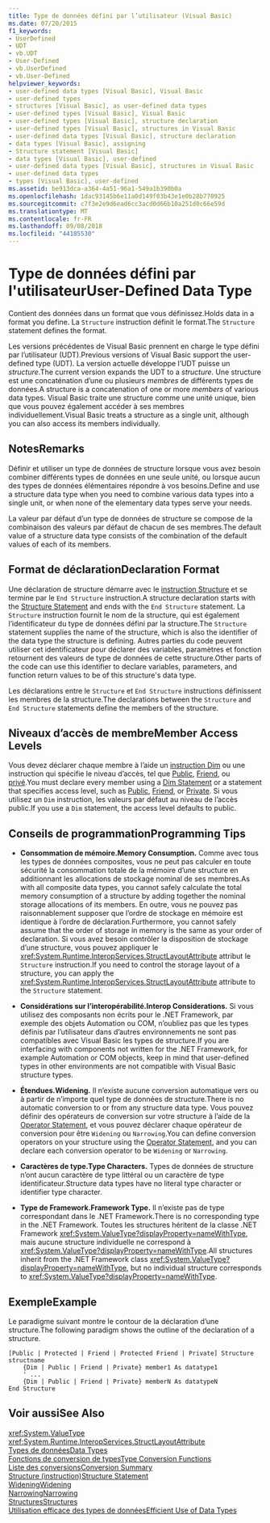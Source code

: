 ```yaml
---
title: Type de données défini par l’utilisateur (Visual Basic)
ms.date: 07/20/2015
f1_keywords:
- UserDefined
- UDT
- vb.UDT
- User-Defined
- vb.UserDefined
- vb.User-Defined
helpviewer_keywords:
- user-defined data types [Visual Basic], Visual Basic
- user-defined types
- structures [Visual Basic], as user-defined data types
- user-defined types [Visual Basic], Visual Basic
- user-defined types [Visual Basic], structure declaration
- user-defined types [Visual Basic], structures in Visual Basic
- user-defined data types [Visual Basic], structure declaration
- data types [Visual Basic], assigning
- Structure statement [Visual Basic]
- data types [Visual Basic], user-defined
- user-defined data types [Visual Basic], structures in Visual Basic
- user-defined data types
- types [Visual Basic], user-defined
ms.assetid: be913dca-a364-4a51-96a1-549a1b390b0a
ms.openlocfilehash: 1dac93145b6e11a0d149f03b43e1e0b28b770925
ms.sourcegitcommit: c7f3e2e9d6ead6cc3acd0d66b10a251d0c66e59d
ms.translationtype: MT
ms.contentlocale: fr-FR
ms.lasthandoff: 09/08/2018
ms.locfileid: "44185530"
---
```

# <a name="user-defined-data-type"></a><span data-ttu-id="81fae-102">Type de données défini par l'utilisateur</span><span class="sxs-lookup"><span data-stu-id="81fae-102">User-Defined Data Type</span></span>
<span data-ttu-id="81fae-103">Contient des données dans un format que vous définissez.</span><span class="sxs-lookup"><span data-stu-id="81fae-103">Holds data in a format you define.</span></span> <span data-ttu-id="81fae-104">La `Structure` instruction définit le format.</span><span class="sxs-lookup"><span data-stu-id="81fae-104">The `Structure` statement defines the format.</span></span>  
  
 <span data-ttu-id="81fae-105">Les versions précédentes de Visual Basic prennent en charge le type défini par l’utilisateur (UDT).</span><span class="sxs-lookup"><span data-stu-id="81fae-105">Previous versions of Visual Basic support the user-defined type (UDT).</span></span> <span data-ttu-id="81fae-106">La version actuelle développe l’UDT puisse un *structure*.</span><span class="sxs-lookup"><span data-stu-id="81fae-106">The current version expands the UDT to a *structure*.</span></span> <span data-ttu-id="81fae-107">Une structure est une concaténation d’une ou plusieurs *membres* de différents types de données.</span><span class="sxs-lookup"><span data-stu-id="81fae-107">A structure is a concatenation of one or more *members* of various data types.</span></span> <span data-ttu-id="81fae-108">Visual Basic traite une structure comme une unité unique, bien que vous pouvez également accéder à ses membres individuellement.</span><span class="sxs-lookup"><span data-stu-id="81fae-108">Visual Basic treats a structure as a single unit, although you can also access its members individually.</span></span>  
  
## <a name="remarks"></a><span data-ttu-id="81fae-109">Notes</span><span class="sxs-lookup"><span data-stu-id="81fae-109">Remarks</span></span>  
 <span data-ttu-id="81fae-110">Définir et utiliser un type de données de structure lorsque vous avez besoin combiner différents types de données en une seule unité, ou lorsque aucun des types de données élémentaires répondre à vos besoins.</span><span class="sxs-lookup"><span data-stu-id="81fae-110">Define and use a structure data type when you need to combine various data types into a single unit, or when none of the elementary data types serve your needs.</span></span>  
  
 <span data-ttu-id="81fae-111">La valeur par défaut d’un type de données de structure se compose de la combinaison des valeurs par défaut de chacun de ses membres.</span><span class="sxs-lookup"><span data-stu-id="81fae-111">The default value of a structure data type consists of the combination of the default values of each of its members.</span></span>  
  
## <a name="declaration-format"></a><span data-ttu-id="81fae-112">Format de déclaration</span><span class="sxs-lookup"><span data-stu-id="81fae-112">Declaration Format</span></span>  
 <span data-ttu-id="81fae-113">Une déclaration de structure démarre avec le [instruction Structure](../../../visual-basic/language-reference/statements/structure-statement.md) et se termine par le `End Structure` instruction.</span><span class="sxs-lookup"><span data-stu-id="81fae-113">A structure declaration starts with the [Structure Statement](../../../visual-basic/language-reference/statements/structure-statement.md) and ends with the `End Structure` statement.</span></span> <span data-ttu-id="81fae-114">La `Structure` instruction fournit le nom de la structure, qui est également l’identificateur du type de données défini par la structure.</span><span class="sxs-lookup"><span data-stu-id="81fae-114">The `Structure` statement supplies the name of the structure, which is also the identifier of the data type the structure is defining.</span></span> <span data-ttu-id="81fae-115">Autres parties du code peuvent utiliser cet identificateur pour déclarer des variables, paramètres et fonction retournent des valeurs de type de données de cette structure.</span><span class="sxs-lookup"><span data-stu-id="81fae-115">Other parts of the code can use this identifier to declare variables, parameters, and function return values to be of this structure's data type.</span></span>  
  
 <span data-ttu-id="81fae-116">Les déclarations entre le `Structure` et `End Structure` instructions définissent les membres de la structure.</span><span class="sxs-lookup"><span data-stu-id="81fae-116">The declarations between the `Structure` and `End Structure` statements define the members of the structure.</span></span>  
  
## <a name="member-access-levels"></a><span data-ttu-id="81fae-117">Niveaux d’accès de membre</span><span class="sxs-lookup"><span data-stu-id="81fae-117">Member Access Levels</span></span>  
 <span data-ttu-id="81fae-118">Vous devez déclarer chaque membre à l’aide un [instruction Dim](../../../visual-basic/language-reference/statements/dim-statement.md) ou une instruction qui spécifie le niveau d’accès, tel que [Public](../../../visual-basic/language-reference/modifiers/public.md), [Friend](../../../visual-basic/language-reference/modifiers/friend.md), ou [privé](../../../visual-basic/language-reference/modifiers/private.md).</span><span class="sxs-lookup"><span data-stu-id="81fae-118">You must declare every member using a [Dim Statement](../../../visual-basic/language-reference/statements/dim-statement.md) or a statement that specifies access level, such as [Public](../../../visual-basic/language-reference/modifiers/public.md), [Friend](../../../visual-basic/language-reference/modifiers/friend.md), or [Private](../../../visual-basic/language-reference/modifiers/private.md).</span></span> <span data-ttu-id="81fae-119">Si vous utilisez un `Dim` instruction, les valeurs par défaut au niveau de l’accès public.</span><span class="sxs-lookup"><span data-stu-id="81fae-119">If you use a `Dim` statement, the access level defaults to public.</span></span>  
  
## <a name="programming-tips"></a><span data-ttu-id="81fae-120">Conseils de programmation</span><span class="sxs-lookup"><span data-stu-id="81fae-120">Programming Tips</span></span>  
  
-   <span data-ttu-id="81fae-121">**Consommation de mémoire.**</span><span class="sxs-lookup"><span data-stu-id="81fae-121">**Memory Consumption.**</span></span> <span data-ttu-id="81fae-122">Comme avec tous les types de données composites, vous ne peut pas calculer en toute sécurité la consommation totale de la mémoire d’une structure en additionnant les allocations de stockage nominal de ses membres.</span><span class="sxs-lookup"><span data-stu-id="81fae-122">As with all composite data types, you cannot safely calculate the total memory consumption of a structure by adding together the nominal storage allocations of its members.</span></span> <span data-ttu-id="81fae-123">En outre, vous ne pouvez pas raisonnablement supposer que l’ordre de stockage en mémoire est identique à l’ordre de déclaration.</span><span class="sxs-lookup"><span data-stu-id="81fae-123">Furthermore, you cannot safely assume that the order of storage in memory is the same as your order of declaration.</span></span> <span data-ttu-id="81fae-124">Si vous avez besoin contrôler la disposition de stockage d’une structure, vous pouvez appliquer le <xref:System.Runtime.InteropServices.StructLayoutAttribute> attribut le `Structure` instruction.</span><span class="sxs-lookup"><span data-stu-id="81fae-124">If you need to control the storage layout of a structure, you can apply the <xref:System.Runtime.InteropServices.StructLayoutAttribute> attribute to the `Structure` statement.</span></span>  
  
-   <span data-ttu-id="81fae-125">**Considérations sur l’interopérabilité.**</span><span class="sxs-lookup"><span data-stu-id="81fae-125">**Interop Considerations.**</span></span> <span data-ttu-id="81fae-126">Si vous utilisez des composants non écrits pour le .NET Framework, par exemple des objets Automation ou COM, n’oubliez pas que les types définis par l’utilisateur dans d’autres environnements ne sont pas compatibles avec Visual Basic les types de structure.</span><span class="sxs-lookup"><span data-stu-id="81fae-126">If you are interfacing with components not written for the .NET Framework, for example Automation or COM objects, keep in mind that user-defined types in other environments are not compatible with Visual Basic structure types.</span></span>  
  
-   <span data-ttu-id="81fae-127">**Étendues.**</span><span class="sxs-lookup"><span data-stu-id="81fae-127">**Widening.**</span></span> <span data-ttu-id="81fae-128">Il n’existe aucune conversion automatique vers ou à partir de n’importe quel type de données de structure.</span><span class="sxs-lookup"><span data-stu-id="81fae-128">There is no automatic conversion to or from any structure data type.</span></span> <span data-ttu-id="81fae-129">Vous pouvez définir des opérateurs de conversion sur votre structure à l’aide de la [Operator Statement](../../../visual-basic/language-reference/statements/operator-statement.md), et vous pouvez déclarer chaque opérateur de conversion pour être `Widening` ou `Narrowing`.</span><span class="sxs-lookup"><span data-stu-id="81fae-129">You can define conversion operators on your structure using the [Operator Statement](../../../visual-basic/language-reference/statements/operator-statement.md), and you can declare each conversion operator to be `Widening` or `Narrowing`.</span></span>  
  
-   <span data-ttu-id="81fae-130">**Caractères de type.**</span><span class="sxs-lookup"><span data-stu-id="81fae-130">**Type Characters.**</span></span> <span data-ttu-id="81fae-131">Types de données de structure n’ont aucun caractère de type littéral ou un caractère de type identificateur.</span><span class="sxs-lookup"><span data-stu-id="81fae-131">Structure data types have no literal type character or identifier type character.</span></span>  
  
-   <span data-ttu-id="81fae-132">**Type de Framework.**</span><span class="sxs-lookup"><span data-stu-id="81fae-132">**Framework Type.**</span></span> <span data-ttu-id="81fae-133">Il n’existe pas de type correspondant dans le .NET Framework.</span><span class="sxs-lookup"><span data-stu-id="81fae-133">There is no corresponding type in the .NET Framework.</span></span> <span data-ttu-id="81fae-134">Toutes les structures héritent de la classe .NET Framework <xref:System.ValueType?displayProperty=nameWithType>, mais aucune structure individuelle ne correspond à <xref:System.ValueType?displayProperty=nameWithType>.</span><span class="sxs-lookup"><span data-stu-id="81fae-134">All structures inherit from the .NET Framework class <xref:System.ValueType?displayProperty=nameWithType>, but no individual structure corresponds to <xref:System.ValueType?displayProperty=nameWithType>.</span></span>  
  
## <a name="example"></a><span data-ttu-id="81fae-135">Exemple</span><span class="sxs-lookup"><span data-stu-id="81fae-135">Example</span></span>  
 <span data-ttu-id="81fae-136">Le paradigme suivant montre le contour de la déclaration d’une structure.</span><span class="sxs-lookup"><span data-stu-id="81fae-136">The following paradigm shows the outline of the declaration of a structure.</span></span>  
  
```  
[Public | Protected | Friend | Protected Friend | Private] Structure structname  
    {Dim | Public | Friend | Private} member1 As datatype1  
    ' ...  
    {Dim | Public | Friend | Private} memberN As datatypeN  
End Structure  
```  
  
## <a name="see-also"></a><span data-ttu-id="81fae-137">Voir aussi</span><span class="sxs-lookup"><span data-stu-id="81fae-137">See Also</span></span>  
 <xref:System.ValueType>  
 <xref:System.Runtime.InteropServices.StructLayoutAttribute>  
 [<span data-ttu-id="81fae-138">Types de données</span><span class="sxs-lookup"><span data-stu-id="81fae-138">Data Types</span></span>](../../../visual-basic/language-reference/data-types/index.md)  
 [<span data-ttu-id="81fae-139">Fonctions de conversion de types</span><span class="sxs-lookup"><span data-stu-id="81fae-139">Type Conversion Functions</span></span>](../../../visual-basic/language-reference/functions/type-conversion-functions.md)  
 [<span data-ttu-id="81fae-140">Liste des conversions</span><span class="sxs-lookup"><span data-stu-id="81fae-140">Conversion Summary</span></span>](../../../visual-basic/language-reference/keywords/conversion-summary.md)  
 [<span data-ttu-id="81fae-141">Structure (instruction)</span><span class="sxs-lookup"><span data-stu-id="81fae-141">Structure Statement</span></span>](../../../visual-basic/language-reference/statements/structure-statement.md)  
 [<span data-ttu-id="81fae-142">Widening</span><span class="sxs-lookup"><span data-stu-id="81fae-142">Widening</span></span>](../../../visual-basic/language-reference/modifiers/widening.md)  
 [<span data-ttu-id="81fae-143">Narrowing</span><span class="sxs-lookup"><span data-stu-id="81fae-143">Narrowing</span></span>](../../../visual-basic/language-reference/modifiers/narrowing.md)  
 [<span data-ttu-id="81fae-144">Structures</span><span class="sxs-lookup"><span data-stu-id="81fae-144">Structures</span></span>](../../../visual-basic/programming-guide/language-features/data-types/structures.md)  
 [<span data-ttu-id="81fae-145">Utilisation efficace des types de données</span><span class="sxs-lookup"><span data-stu-id="81fae-145">Efficient Use of Data Types</span></span>](../../../visual-basic/programming-guide/language-features/data-types/efficient-use-of-data-types.md)
